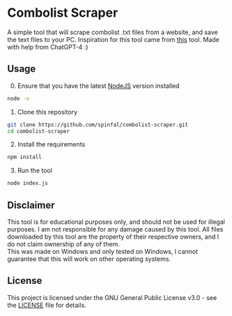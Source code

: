 # Combolist Scraper
A simple tool that will scrape combolist .txt files from a website, and save the text files to your PC. Inspiration for this tool came from [this](https://github.com/iq-thegoat/combobot) tool. Made with help from ChatGPT-4 :)

## Usage
0. Ensure that you have the latest [NodeJS](https://nodejs.org/en/download) version installed
```bash
node -v
```
1. Clone this repository
```bash
git clone https://github.com/spinfal/combolist-scraper.git
cd combolist-scraper
```
2. Install the requirements
```bash
npm install
```
3. Run the tool
```bash
node index.js
```

## Disclaimer
This tool is for educational purposes only, and should not be used for illegal purposes. I am not responsible for any damage caused by this tool. All files downloaded by this tool are the property of their respective owners, and I do not claim ownership of any of them.\
This was made on Windows and only tested on Windows, I cannot guarantee that this will work on other operating systems.

## License
This project is licensed under the GNU General Public License v3.0 - see the [LICENSE](LICENSE) file for details.
